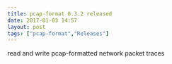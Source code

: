 ```yaml
---
title: pcap-format 0.3.2 released
date: 2017-01-03 14:57
layout: post
tags: ["pcap-format","Releases"]
---
```


read and write pcap-formatted network packet traces

